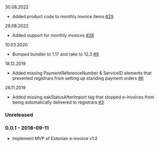 30.08.2022
* Added product code to monthly invoice items [#29](https://github.com/internetee/e_invoice/pull/29)

29.08.2022
* Added support for monthly invoices [#28](https://github.com/internetee/e_invoice/pull/28)

10.03.2020
* Bumped bundler to 1.17 and rake to 12.3 [#9](https://github.com/internetee/e_invoice/pull/9)

18.12.2019
* Added missing PaymentReferenceNumber & ServiceID elements that prevented registrars from setting up standing payment orders [#6](https://github.com/internetee/e_invoice/issues/6)

26.11.2019
* Added missing eakStatusAfterImport tag that stopped e-invoices from being automatically delivered to registrars [#3](https://github.com/internetee/e_invoice/issues/3)

### Unreleased

### 0.0.1 - 2018-09-11

* Implement MVP of Estonian e-invoice v1.2
